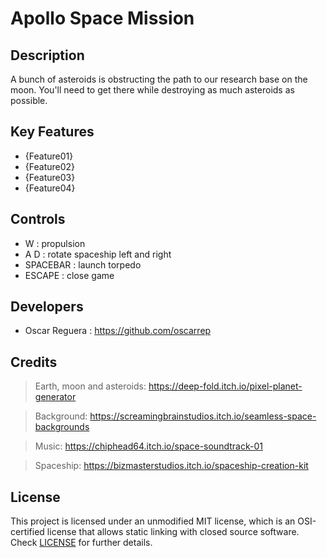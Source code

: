 # Apollo Space Mission

## Description

A bunch of asteroids is obstructing the path to our research base on the moon. You'll need to get there while destroying as much asteroids as possible.

## Key Features

 - {Feature01}
 - {Feature02}
 - {Feature03}
 - {Feature04}
 
## Controls

 - W : propulsion
 - A D : rotate spaceship left and right
 - SPACEBAR : launch torpedo
 - ESCAPE : close game

## Developers

 - Oscar Reguera : https://github.com/oscarrep

## Credits

>Earth, moon and asteroids: https://deep-fold.itch.io/pixel-planet-generator

>Background: https://screamingbrainstudios.itch.io/seamless-space-backgrounds

>Music: https://chiphead64.itch.io/space-soundtrack-01

>Spaceship: https://bizmasterstudios.itch.io/spaceship-creation-kit

## License

This project is licensed under an unmodified MIT license, which is an OSI-certified license that allows static linking with closed source software. Check [LICENSE](LICENSE) for further details.
